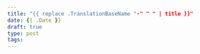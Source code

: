 ```yaml
---
title: "{{ replace .TranslationBaseName "-" " " | title }}"
date: {{ .Date }}
draft: true
type: post
tags:
---
```


